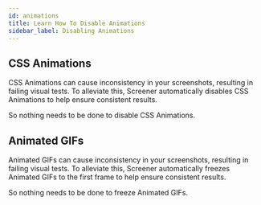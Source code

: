 ```yaml
---
id: animations
title: Learn How To Disable Animations
sidebar_label: Disabling Animations
---
```


## CSS Animations

CSS Animations can cause inconsistency in your screenshots, resulting in failing visual tests. To alleviate this, Screener automatically disables CSS Animations to help ensure consistent results.

So nothing needs to be done to disable CSS Animations.


## Animated GIFs

Animated GIFs can cause inconsistency in your screenshots, resulting in failing visual tests. To alleviate this, Screener automatically freezes Animated GIFs to the first frame to help ensure consistent results.

So nothing needs to be done to freeze Animated GIFs.
